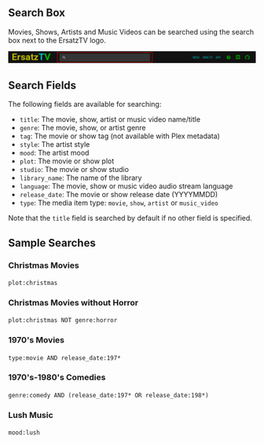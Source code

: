 ﻿## Search Box

Movies, Shows, Artists and Music Videos can be searched using the search box next to the ErsatzTV logo.

![Search Box](../images/search-box.png)

## Search Fields

The following fields are available for searching:

- `title`: The movie, show, artist or music video name/title
- `genre`: The movie, show, or artist genre
- `tag`: The movie or show tag (not available with Plex metadata)
- `style`: The artist style
- `mood`: The artist mood
- `plot`: The movie or show plot
- `studio`: The movie or show studio
- `library_name`: The name of the library
- `language`: The movie, show or music video audio stream language
- `release_date`: The movie or show release date (YYYYMMDD)
- `type`: The media item type: `movie`, `show`, `artist` or `music_video`

Note that the `title` field is searched by default if no other field is specified.

## Sample Searches

### Christmas Movies

`plot:christmas`

### Christmas Movies without Horror

`plot:christmas NOT genre:horror`

### 1970's Movies

`type:movie AND release_date:197*`

### 1970's-1980's Comedies

`genre:comedy AND (release_date:197* OR release_date:198*)`

### Lush Music

`mood:lush`
